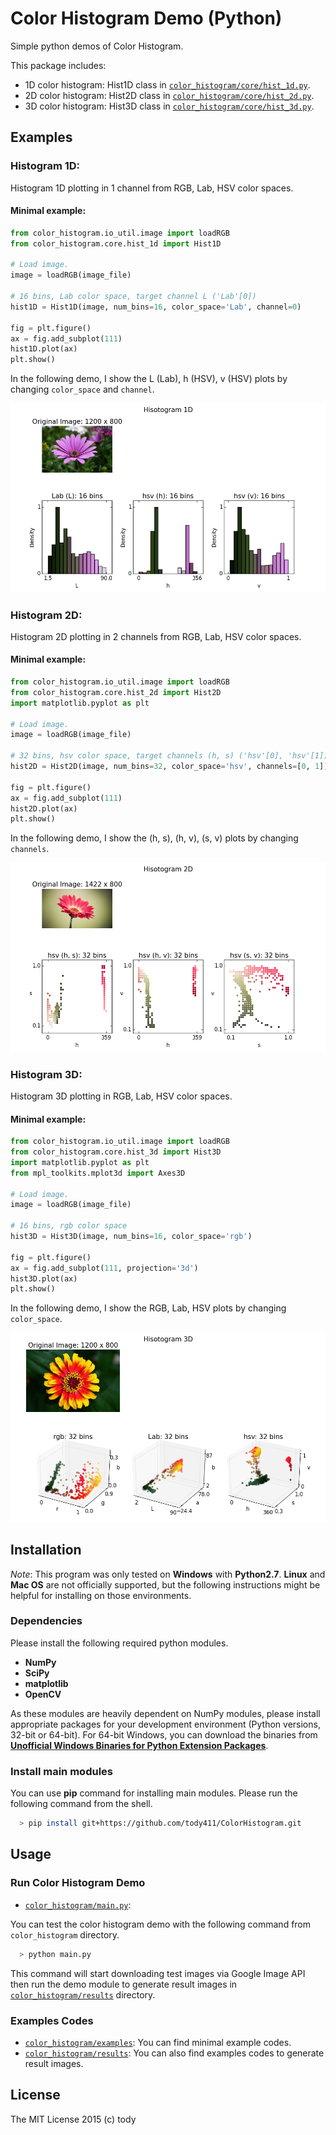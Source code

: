 
Color Histogram Demo (Python)
====

Simple python demos of Color Histogram.

This package includes:

* 1D color histogram: Hist1D class in [```color_histogram/core/hist_1d.py```](color_histogram/core/hist_1d.py).
* 2D color histogram: Hist2D class in [```color_histogram/core/hist_2d.py```](color_histogram/core/hist_2d.py).
* 3D color histogram: Hist3D class in [```color_histogram/core/hist_3d.py```](color_histogram/core/hist_3d.py).

## Examples

### Histogram 1D:

Histogram 1D plotting in 1 channel from RGB, Lab, HSV color spaces.

#### Minimal example:

``` python
from color_histogram.io_util.image import loadRGB
from color_histogram.core.hist_1d import Hist1D

# Load image.
image = loadRGB(image_file)

# 16 bins, Lab color space, target channel L ('Lab'[0])
hist1D = Hist1D(image, num_bins=16, color_space='Lab', channel=0)

fig = plt.figure()
ax = fig.add_subplot(111)
hist1D.plot(ax)
plt.show()

```

In the following demo, I show the L (Lab), h (HSV), v (HSV) plots by changing ```color_space``` and ```channel```.

![Histogram 1D](color_histogram/results/flower_2_hist1D.png)

### Histogram 2D:

Histogram 2D plotting in 2 channels from RGB, Lab, HSV color spaces.

#### Minimal example:

``` python
from color_histogram.io_util.image import loadRGB
from color_histogram.core.hist_2d import Hist2D
import matplotlib.pyplot as plt

# Load image.
image = loadRGB(image_file)

# 32 bins, hsv color space, target channels (h, s) ('hsv'[0], 'hsv'[1])
hist2D = Hist2D(image, num_bins=32, color_space='hsv', channels=[0, 1])

fig = plt.figure()
ax = fig.add_subplot(111)
hist2D.plot(ax)
plt.show()
```

In the following demo, I show the (h, s), (h, v), (s, v) plots by changing ```channels```.

![Histogram 2D](color_histogram/results/flower_1_hist2D.png)

### Histogram 3D:

Histogram 3D plotting in RGB, Lab, HSV color spaces.

#### Minimal example:

``` python
from color_histogram.io_util.image import loadRGB
from color_histogram.core.hist_3d import Hist3D
import matplotlib.pyplot as plt
from mpl_toolkits.mplot3d import Axes3D

# Load image.
image = loadRGB(image_file)

# 16 bins, rgb color space
hist3D = Hist3D(image, num_bins=16, color_space='rgb')

fig = plt.figure()
ax = fig.add_subplot(111, projection='3d')
hist3D.plot(ax)
plt.show()

```

In the following demo, I show the RGB, Lab, HSV plots by changing ```color_space```.

![Histogram 3D](color_histogram/results/flower_0_hist3D.png)

## Installation

*Note*: This program was only tested on **Windows** with **Python2.7**.
**Linux** and **Mac OS** are not officially supported,
but the following instructions might be helpful for installing on those environments.

### Dependencies
Please install the following required python modules.

* **NumPy**
* **SciPy**
* **matplotlib**
* **OpenCV**

As these modules are heavily dependent on NumPy modules, please install appropriate packages for your development environment (Python versions, 32-bit or 64-bit).
For 64-bit Windows, you can download the binaries from [**Unofficial Windows Binaries for Python Extension Packages**](http://www.lfd.uci.edu/~gohlke/pythonlibs/).

<!-- This program also uses **docopt** for CLI.
**docopt** will be installed automatically through the following **pip** command for main modules. -->

### Install main modules

You can use **pip** command for installing main modules.
Please run the following command from the shell.

``` bash
  > pip install git+https://github.com/tody411/ColorHistogram.git
```

## Usage
### Run Color Histogram Demo

* [```color_histogram/main.py```](color_histogram/main.py):

You can test the color histogram demo with the following command from ```color_histogram``` directory.
``` bash
  > python main.py
```

This command will start downloading test images via Google Image API then run the demo module to generate result images in [```color_histogram/results```](color_histogram/results) directory.

### Examples Codes
* [```color_histogram/examples```](color_histogram/examples): You can find minimal example codes.
* [```color_histogram/results```](color_histogram/results): You can also find examples codes to generate result images.

<!-- ## API Document

API document will be managed by [doxygen](http://www.stack.nl/~dimitri/doxygen/) framework.
Online version is provided in the following link:
* [**inversetoon API Document**](http://tody411.github.io/InverseToon/index.html) (html)

For a local copy, please use the following doxygen command from *doxygen* directory.
``` bash
  > doxygen doxygen_config
``` -->

<!-- ## Future tasks

* [ ] Performance tests. -->

## License

The MIT License 2015 (c) tody
